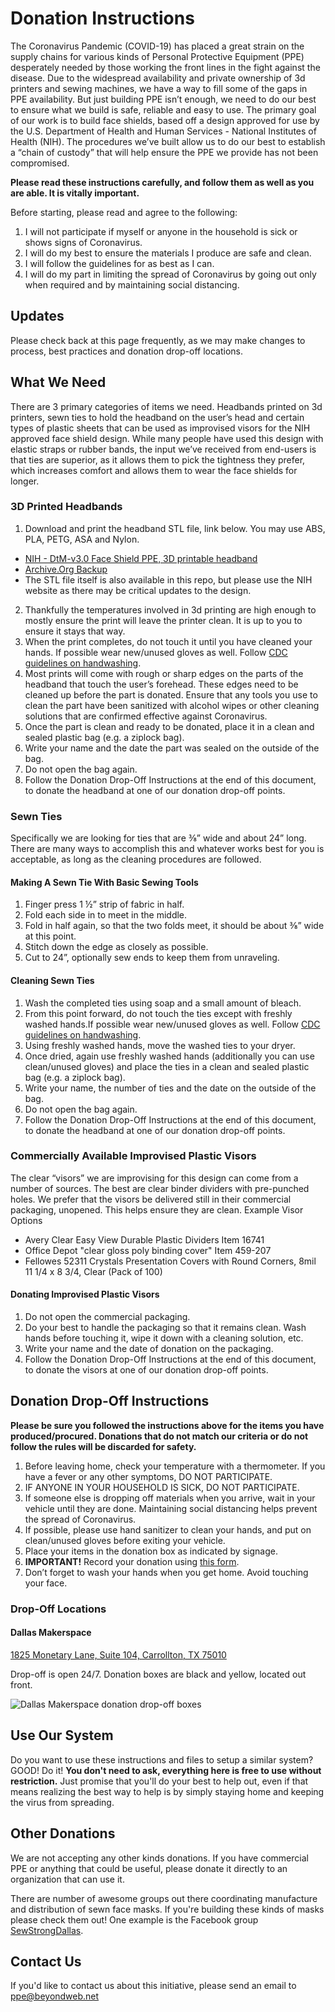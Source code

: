 # Donation Instructions
The Coronavirus Pandemic (COVID-19) has placed a great strain on the supply chains for various kinds of Personal Protective Equipment (PPE) desperately needed by those working the front lines in the fight against the disease. Due to the widespread availability and private ownership of 3d printers and sewing machines, we have a way to fill some of the gaps in PPE availability. But just building PPE isn’t enough, we need to do our best to ensure what we build is safe, reliable and easy to use. The primary goal of our work is to build face shields, based off a design approved for use by the U.S. Department of Health and Human Services - National Institutes of Health (NIH). The procedures we’ve built allow us to do our best to establish a “chain of custody” that will help ensure the PPE we provide has not been compromised.

**Please read these instructions carefully, and follow them as well as you are able. It is vitally important.**

Before starting, please read and agree to the following:

1. I will not participate if myself or anyone in the household is sick or shows signs of Coronavirus.
2. I will do my best to ensure the materials I produce are safe and clean.
3. I will follow the guidelines for as best as I can.
4. I will do my part in limiting the spread of Coronavirus by going out only when required and by maintaining social distancing.

## Updates
Please check back at this page frequently, as we may make changes to process, best practices and donation drop-off locations.

## What We Need
There are 3 primary categories of items we need. Headbands printed on 3d printers, sewn ties to hold the headband on the user’s head and certain types of plastic sheets that can be used as improvised visors for the NIH approved face shield design. While many people have used this design with elastic straps or rubber bands, the input we’ve received from end-users is that ties are superior, as it allows them to pick the tightness they prefer, which increases comfort and allows them to wear the face shields for longer.


### 3D Printed Headbands
1. Download and print the headband STL file, link below. You may use ABS, PLA, PETG, ASA and Nylon.
  * [NIH - DtM-v3.0 Face Shield PPE, 3D printable headband
](https://3dprint.nih.gov/discover/3dpx-013359)
  * [Archive.Org Backup](https://web.archive.org/save/https://3dprint.nih.gov/discover/3dpx-013359)
  * The STL file itself is also available in this repo, but please use the NIH website as there may be critical updates to the design.
2. Thankfully the temperatures involved in 3d printing are high enough to mostly ensure the print will leave the printer clean. It is up to you to ensure it stays that way.
3. When the print completes, do not touch it until you have cleaned your hands. If possible wear new/unused gloves as well. Follow [CDC guidelines on handwashing](https://www.cdc.gov/handwashing/when-how-handwashing.html).
4. Most prints will come with rough or sharp edges on the parts of the headband that touch the user’s forehead. These edges need to be cleaned up before the part is donated. Ensure that any tools you use to clean the part have been sanitized with alcohol wipes or other cleaning solutions that are confirmed effective against Coronavirus.
5. Once the part is clean and ready to be donated, place it in a clean and sealed plastic bag (e.g. a ziplock bag).
6. Write your name and the date the part was sealed on the outside of the bag.
7. Do not open the bag again.
8. Follow the Donation Drop-Off Instructions at the end of this document, to donate the headband at one of our donation drop-off points.


### Sewn Ties
Specifically we are looking for ties that are ⅜” wide and about 24” long. There are many ways to accomplish this and whatever works best for you is acceptable, as long as the cleaning procedures are followed.

#### Making A Sewn Tie With Basic Sewing Tools
1. Finger press 1 ½” strip of fabric in half.
2. Fold each side in to meet in the middle.
3. Fold in half again, so that the two folds meet, it should be about ⅜” wide at this point.
4. Stitch down the edge as closely as possible.
5. Cut to 24”, optionally sew ends to keep them from unraveling.

#### Cleaning Sewn Ties
1. Wash the completed ties using soap and a small amount of bleach.
2. From this point forward, do not touch the ties except with freshly washed hands.If possible wear new/unused gloves as well. Follow [CDC guidelines on handwashing](https://www.cdc.gov/handwashing/when-how-handwashing.html).
3. Using freshly washed hands, move the washed ties to your dryer.
4. Once dried, again use freshly washed hands (additionally you can use clean/unused gloves) and place the ties in a clean and sealed plastic bag (e.g. a ziplock bag).
5. Write your name, the number of ties and the date on the outside of the bag.
6. Do not open the bag again.
7. Follow the Donation Drop-Off Instructions at the end of this document, to donate the headband at one of our donation drop-off points.

### Commercially Available Improvised Plastic Visors
The clear “visors” we are improvising for this design can come from a number of sources. The best are clear binder dividers with pre-punched holes. We prefer that the visors be delivered still in their commercial packaging, unopened. This helps ensure they are clean.
Example Visor Options
* Avery Clear Easy View Durable Plastic Dividers Item 16741
* Office Depot "clear gloss poly binding cover" Item 459-207 
* Fellowes 52311 Crystals Presentation Covers with Round Corners, 8mil 11 1/4 x 8 3/4, Clear (Pack of 100)

#### Donating Improvised Plastic Visors
1. Do not open the commercial packaging.
2. Do your best to handle the packaging so that it remains clean. Wash hands before touching it, wipe it down with a cleaning solution, etc.
3. Write your name and the date of donation on the packaging.
4. Follow the Donation Drop-Off Instructions at the end of this document, to donate the visors at one of our donation drop-off points.

## Donation Drop-Off Instructions
**Please be sure you followed the instructions above for the items you have produced/procured. Donations that do not match our criteria or do not follow the rules will be discarded for safety.**

1. Before leaving home, check your temperature with a thermometer. If you have a fever or any other symptoms, DO NOT PARTICIPATE.
2. IF ANYONE IN YOUR HOUSEHOLD IS SICK, DO NOT PARTICIPATE.
3. If someone else is dropping off materials when you arrive, wait in your vehicle until they are done. Maintaining social distancing helps prevent the spread of Coronavirus.
4. If possible, please use hand sanitizer to clean your hands, and put on clean/unused gloves before exiting your vehicle.
5. Place your items in the donation box as indicated by signage.
6. **IMPORTANT!** Record your donation using [this form](https://docs.google.com/forms/d/e/1FAIpQLSeufs_A6_XCnf65XNlsDAwN6ECZPi3XLqRlp83tyoBMacYtQw/viewform).
7. Don’t forget to wash your hands when you get home. Avoid touching your face.

### Drop-Off Locations
#### Dallas Makerspace
[1825 Monetary Lane, Suite 104, Carrollton, TX 75010](https://goo.gl/maps/YAHaSz75sjb2BRur7)

Drop-off is open 24/7. Donation boxes are black and yellow, located out front.

![Dallas Makerspace donation drop-off boxes](/images/dms-dropoff.jpg?raw=true)

## Use Our System
Do you want to use these instructions and files to setup a similar system? GOOD! Do it! **You don't need to ask, everything here is free to use without restriction.** Just promise that you'll do your best to help out, even if that means realizing the best way to help is by simply staying home and keeping the virus from spreading.

## Other Donations
We are not accepting any other kinds donations. If you have commercial PPE or anything that could be useful, please donate it directly to an organization that can use it.

There are number of awesome groups out there coordinating manufacture and distribution of sewn face masks. If you're building these kinds of masks please check them out! One example is the Facebook group [SewStrongDallas](https://www.facebook.com/groups/3685675388169253/).

## Contact Us
If you'd like to contact us about this initiative, please send an email to ppe@beyondweb.net